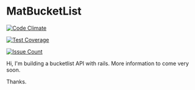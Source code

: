 # MatBucketList

[![Code Climate](https://codeclimate.com/github/andela-oojewale/matbucketlist/badges/gpa.svg)](https://codeclimate.com/github/andela-oojewale/matbucketlist)

[![Test Coverage](https://codeclimate.com/github/andela-oojewale/matbucketlist/badges/coverage.svg)](https://codeclimate.com/github/andela-oojewale/matbucketlist/coverage)

[![Issue Count](https://codeclimate.com/github/andela-oojewale/matbucketlist/badges/issue_count.svg)](https://codeclimate.com/github/andela-oojewale/matbucketlist)


Hi, I'm building a bucketlist API with rails. More information to come very soon.

Thanks.